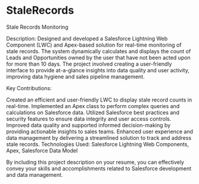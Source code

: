 # StaleRecords
Stale Records Monitoring

Description: Designed and developed a Salesforce Lightning Web Component (LWC) and Apex-based solution for real-time monitoring of stale records. The system dynamically calculates and displays the count of Leads and Opportunities owned by the user that have not been acted upon for more than 10 days. The project involved creating a user-friendly interface to provide at-a-glance insights into data quality and user activity, improving data hygiene and sales pipeline management.

Key Contributions:

Created an efficient and user-friendly LWC to display stale record counts in real-time.
Implemented an Apex class to perform complex queries and calculations on Salesforce data.
Utilized Salesforce best practices and security features to ensure data integrity and user access controls.
Improved data quality and supported informed decision-making by providing actionable insights to sales teams.
Enhanced user experience and data management by delivering a streamlined solution to track and address stale records.
Technologies Used: Salesforce Lightning Web Components, Apex, Salesforce Data Model

By including this project description on your resume, you can effectively convey your skills and accomplishments related to Salesforce development and data management.
